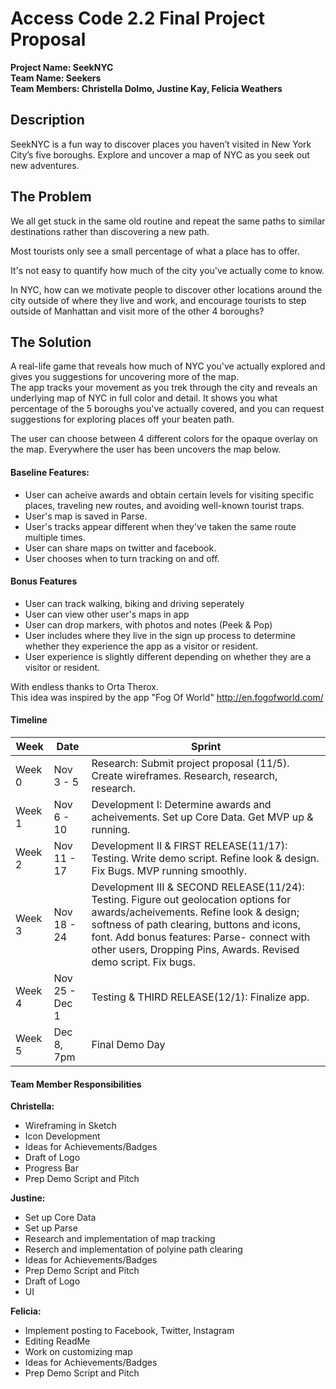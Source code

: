 # Access Code 2.2 Final Project Proposal

**Project Name: SeekNYC**  
**Team Name: Seekers**  
**Team Members: Christella Dolmo, Justine Kay, Felicia Weathers**  

## Description  

SeekNYC is a fun way to discover places you haven’t visited in New York City’s five boroughs. Explore and uncover a map of NYC as you seek out new adventures.  

## The Problem

We all get stuck in the same old routine and repeat the same paths to similar destinations rather than discovering a new path.  

Most tourists only see a small percentage of what a place has to offer.

It's not easy to quantify how much of the city you've actually come to know.

In NYC, how can we motivate people to discover other locations around the city outside of where they live and work, and encourage tourists to step outside of Manhattan and visit more of the other 4 boroughs?

## The Solution

A real-life game that reveals how much of NYC you've actually explored and gives you suggestions for uncovering more of the map.  
The app tracks your movement as you trek through the city and reveals an underlying map of NYC in full color and detail. It shows you what percentage of the 5 boroughs you've actually covered, and you can request suggestions for exploring places off your beaten path. 

The user can choose between 4 different colors for the opaque overlay on the map.  Everywhere the user has been uncovers the map below.

#### Baseline Features:
* User can acheive awards and obtain certain levels for visiting specific places, traveling new routes, and avoiding well-known tourist traps.
* User's map is saved in Parse.
* User's tracks appear different when they've taken the same route multiple times.
* User can share maps on twitter and facebook.
* User chooses when to turn tracking on and off.

#### Bonus Features
* User can track walking, biking and driving seperately
* User can view other user's maps in app
* User can drop markers, with photos and notes (Peek & Pop)
* User includes where they live in the sign up process to determine whether they experience the app as a visitor or resident. 
* User experience is slightly different depending on whether they are a visitor or resident.

With endless thanks to Orta Therox.  
This idea was inspired by the app "Fog Of World"
http://en.fogofworld.com/

#### Timeline
| Week | Date | Sprint |
|----|----|---|
| Week 0 | Nov 3 - 5 | Research: Submit project proposal (11/5). Create wireframes. Research, research, research. |
| Week 1 | Nov 6 - 10 | Development I: Determine awards and acheivements. Set up Core Data. Get MVP up & running.|
| Week 2 | Nov 11 - 17 | Development II & FIRST RELEASE(11/17): Testing. Write demo script. Refine look & design. Fix Bugs. MVP running smoothly. |
| Week 3 | Nov 18 - 24 | Development III & SECOND RELEASE(11/24): Testing. Figure out geolocation options for awards/acheivements.  Refine look & design; softness of path clearing, buttons and icons, font. Add bonus features: Parse- connect with other users, Dropping Pins, Awards. Revised demo script. Fix bugs. |
| Week 4 | Nov 25 - Dec 1 | Testing & THIRD RELEASE(12/1): Finalize app. |
| Week 5 | Dec 8, 7pm | Final Demo Day |

#### Team Member Responsibilities

**Christella:**

- Wireframing in Sketch
- Icon Development
- Ideas for Achievements/Badges
- Draft of Logo
- Progress Bar
- Prep Demo Script and Pitch

**Justine:**

- Set up Core Data
- Set up Parse
- Research and implementation of map tracking
- Reserch and implementation of polyine path clearing
- Ideas for Achievements/Badges
- Prep Demo Script and Pitch
- Draft of Logo
- UI

**Felicia:**

- Implement posting to Facebook, Twitter, Instagram
- Editing ReadMe
- Work on customizing map
- Ideas for Achievements/Badges
- Prep Demo Script and Pitch



